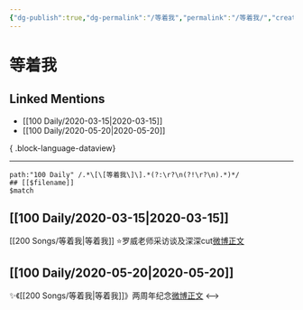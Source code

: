 ```yaml
---
{"dg-publish":true,"dg-permalink":"/等着我","permalink":"/等着我/","created":"2023-04-03T14:03:02.000+08:00","updated":"2023-04-10T15:52:52.000+08:00"}
---
```


# 等着我

## Linked Mentions
- [[100 Daily/2020-03-15\|2020-03-15]]
- [[100 Daily/2020-05-20\|2020-05-20]]

{ .block-language-dataview}

---

```expander
path:"100 Daily" /.*\[\[等着我\]\].*(?:\r?\n(?!\r?\n).*)*/
## [[$filename]]
$match
```
## [[100 Daily/2020-03-15\|2020-03-15]]
[[200 Songs/等着我\|等着我]]
⭐️罗威老师采访谈及深深cut[微博正文](https://m.weibo.cn/6466290670/4482835547082052)
## [[100 Daily/2020-05-20\|2020-05-20]]
✨《[[200 Songs/等着我\|等着我]]》两周年纪念[微博正文](https://m.weibo.cn/6466290670/4506708103298289)
<-->
